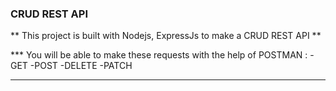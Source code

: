 ### CRUD REST API

 ** This project is built with Nodejs, ExpressJs to make a CRUD REST API **

 *** You will be able to make these requests with the help of POSTMAN :
 -GET
 -POST
 -DELETE
 -PATCH
 ***